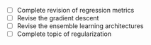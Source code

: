 
- [ ] Complete revision of regression metrics
- [ ] Revise the gradient descent
- [ ] Revise the ensemble learning architectures
- [ ] Complete topic of regularization
